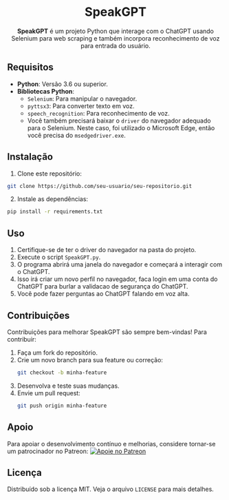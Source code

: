
<div align="center">
    <h1>SpeakGPT</h1>
    <p><strong>SpeakGPT</strong> é um projeto Python que interage com o ChatGPT usando Selenium para web scraping e também incorpora reconhecimento de voz para entrada do usuário.</p>
</div>

## Requisitos

- **Python**: Versão 3.6 ou superior.
- **Bibliotecas Python**:
  - `Selenium`: Para manipular o navegador.
  - `pyttsx3`: Para converter texto em voz.
  - `speech_recognition`: Para reconhecimento de voz.
  - Você também precisará baixar o `driver` do navegador adequado para o Selenium. Neste caso, foi utilizado o Microsoft Edge, então você precisa do `msedgedriver.exe`.


## Instalação

1. Clone este repositório:

```bash
git clone https://github.com/seu-usuario/seu-repositorio.git
```

2. Instale as dependências:

```bash
pip install -r requirements.txt
```

## Uso

1. Certifique-se de ter o driver do navegador na pasta do projeto.
2. Execute o script `SpeakGPT.py`.
3. O programa abrirá uma janela do navegador e começará a interagir com o ChatGPT.
4. Isso irá criar um novo perfil no navegador, faca login em uma conta do ChatGPT para burlar a validacao de segurança do ChatGPT.
5. Você pode fazer perguntas ao ChatGPT falando em voz alta.

## Contribuições

Contribuições para melhorar SpeakGPT são sempre bem-vindas! Para contribuir:

1. Faça um fork do repositório.
2. Crie um novo branch para sua feature ou correção:
   ```bash
   git checkout -b minha-feature
   ```
3. Desenvolva e teste suas mudanças.
4. Envie um pull request:
   ```bash
   git push origin minha-feature
   ```

## Apoio

Para apoiar o desenvolvimento contínuo e melhorias, considere tornar-se um patrocinador no Patreon:
[![Apoie no Patreon](https://c5.patreon.com/external/logo/become_a_patron_button.png)](https://patreon.com/SimpleDioney)

## Licença

Distribuído sob a licença MIT. Veja o arquivo `LICENSE` para mais detalhes.

